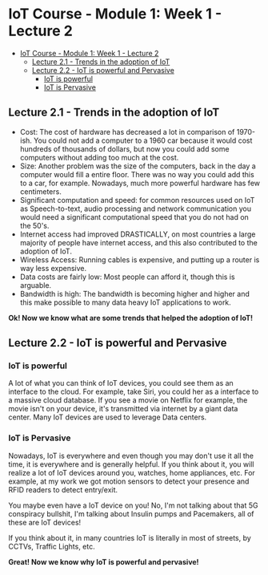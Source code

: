 # IoT Course - Module 1: Week 1 - Lecture 2

- [IoT Course - Module 1: Week 1 - Lecture 2](#iot-course---module-1-week-1---lecture-2)
  - [Lecture 2.1 - Trends in the adoption of IoT](#lecture-21---trends-in-the-adoption-of-iot)
  - [Lecture 2.2 - IoT is powerful and Pervasive](#lecture-22---iot-is-powerful-and-pervasive)
    - [IoT is powerful](#iot-is-powerful)
    - [IoT is Pervasive](#iot-is-pervasive)

## Lecture 2.1 - Trends in the adoption of IoT

- Cost: The cost of hardware has decreased a lot in comparison of 1970-ish. You could not add a computer to a 1960 car because it would cost hundreds of thousands of dollars, but now you could add some computers without adding too much at the cost.
- Size: Another problem was the size of the computers, back in the day a computer would fill a entire floor. There was no way you could add this to a car, for example. Nowadays, much more powerful hardware has few centimeters.
- Significant computation and speed: for common resources used on IoT as Speech-to-text, audio processing and network communication you would need a significant computational speed that you do not had on the 50's.
- Internet access had improved DRASTICALLY, on most countries a large majority of people have internet access, and this also contributed to the adoption of IoT.
- Wireless Access: Running cables is expensive, and putting up a router is way less expensive.
- Data costs are fairly low: Most people can afford it, though this is arguable.
- Bandwidth is high: The bandwidth is becoming higher and higher and this make possible to many data heavy IoT applications to work.

**Ok! Now we know what are some trends that helped the adoption of IoT!**

## Lecture 2.2 - IoT is powerful and Pervasive

### IoT is powerful

A lot of what you can think of IoT devices, you could see them as an interface to the cloud. For example, take Siri, you could her as a interface to a massive cloud database. If you see a movie on Netflix for example, the movie isn't on your device, it's transmitted via internet by a giant data center. Many IoT devices are used to leverage Data centers.

### IoT is Pervasive

Nowadays, IoT is everywhere and even though you may don't use it all the time, it is everywhere and is generally helpful. If you think about it, you will realize a lot of IoT devices around you, watches, home appliances, etc. For example, at my work we got motion sensors to detect your presence and RFID readers to detect entry/exit.

You maybe even have a IoT device on you! No, I'm not talking about that 5G conspiracy bullshit, I'm talking about Insulin pumps and Pacemakers, all of these are IoT devices!

If you think about it, in many countries IoT is literally in most of streets, by CCTVs, Traffic Lights, etc. 

**Great! Now we know why IoT is powerful and pervasive!**